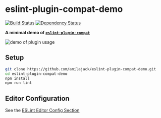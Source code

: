 eslint-plugin-compat-demo
=========================
[![Build Status](https://travis-ci.org/amilajack/eslint-plugin-compat-demo.svg?branch=master)](https://travis-ci.org/amilajack/eslint-plugin-compat)
[![Dependency Status](https://img.shields.io/david/amilajack/eslint-plugin-compat-demo.svg)](https://david-dm.org/amilajack/eslint-plugin-compat)

**A minimal demo of [`eslint-plugin-compat`](https://github.com/amilajack/eslint-plugin-compat)**

![demo of plugin usage](https://raw.githubusercontent.com/amilajack/eslint-plugin-compat/master/img/eslint-plugin-compat-demo.gif)


## Setup
```bash
git clone https://github.com/amilajack/eslint-plugin-compat-demo.git
cd eslint-plugin-compat-demo
npm install
npm run lint
```

## Editor Configuration
See the [ESLint Editor Config Section](http://eslint.org/docs/user-guide/integrations)
